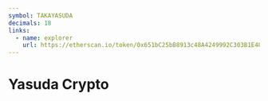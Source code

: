 ```yaml
---
symbol: TAKAYASUDA
decimals: 18
links:
  - name: explorer
    url: https://etherscan.io/token/0x651bC25bB8913c48A4249992C303B1E48189a004
---
```


# Yasuda Crypto
